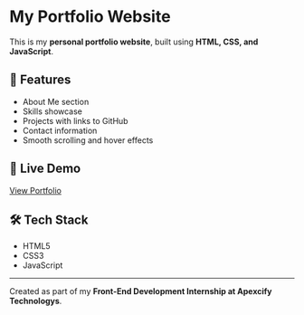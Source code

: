# My Portfolio Website  

This is my **personal portfolio website**, built using **HTML, CSS, and JavaScript**.  

## 🌟 Features
- About Me section  
- Skills showcase  
- Projects with links to GitHub  
- Contact information  
- Smooth scrolling and hover effects  

## 🚀 Live Demo
[View Portfolio](https://codewithrafay0.github.io/my-portfolio/)  

## 🛠 Tech Stack
- HTML5  
- CSS3  
- JavaScript  

---
Created as part of my **Front-End Development Internship at Apexcify Technologys**.
